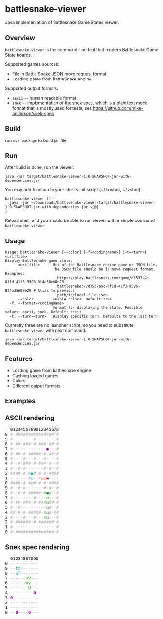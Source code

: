 # battlesnake-viewer

Java implementation of Battlesnake Game States viewer.

## Overview

`battlesnake-viewer` is the command-line tool that renders Battlesnake Game State boards.

Supported games sources:
* File in Battle Snake JSON move request format
* Loading game from BattleSnake engine

Supported output formats:

* `ascii` -- human readable format
* `snek` -- implementation of the snek spec, which is a plain text mock format that is mostly used for tests,
  see https://github.com/mike-anderson/snek-spec

## Build

run ```mvn package``` to build jar file

## Run

After build is done, run the viewer:
```
java -jar target/battlesnake-viewer-1.0-SNAPSHOT-jar-with-dependencies.jar
```

You may add function to your shell's init script (~/.bashrc, ~/.zshrc):
```
battlesnake-viewer () {
  java -jar ~/Downloads/battlesnake-viewer/target/battlesnake-viewer-1.0-SNAPSHOT-jar-with-dependencies.jar ${@}
}
```
Reload shell, and you should be able to run viewer with a simple command `battlesnake-viewer`.

## Usage

```
Usage: battlesnake-viewer [--color] [-f=<codingName>] [-t=<turn>] <uri|file>
Display Battlesnake game state.
      <uri|file>      Uri of the Battlesnake engine game or JSON file.
                      The JSON file should be in move request format. Examples:
                        https://play.battlesnake.com/game/d3537a9c-8f1d-41f3-9596-0f4a38e00e29
                        battlesnake://d3537a9c-8f1d-41f3-9596-0f4a38e00e29 # Alias to previous
                        path/to/local-file.json
      --color         Enable colors. Default true
  -f, --format=<codingName>
                      Format for displaying the state. Possible values: ascii, snek. Default: ascii
  -t, --turn=<turn>   Display specific turn. Defaults to the last turn
```

Currently three are no launcher script, so you need to substitute `battlesnake-viewer` with next command:

```
java -jar target/battlesnake-viewer-1.0-SNAPSHOT-jar-with-dependencies.jar
```

## Features

- Loading game from battlesnake engine
- Caching loaded games
- Colors
- Different output formats

## Examples

## ASCII rendering

<pre>
  0123456789012345678
0 <span style="color:#AAA">#</span><span style="color:#AAA">·</span><span style="color:#AAA">#</span><span style="color:#AAA">#</span><span style="color:#AAA">#</span><span style="color:#AAA">#</span><span style="color:#AAA">#</span><span style="color:#AAA">#</span><span style="color:#AAA">#</span><span style="color:#AAA">#</span><span style="color:#AAA">#</span><span style="color:#AAA">#</span><span style="color:#AAA">#</span><span style="color:#AAA">#</span><span style="color:#AAA">#</span><span style="color:#AAA">#</span><span style="color:#AAA">#</span><span style="color:#AAA">·</span><span style="color:#AAA">#</span>
9 <span style="color:#AAA">#</span><span style="color:#AAA">·</span><span style="color:#AAA">·</span><span style="color:#AAA">·</span><span style="color:#AAA">·</span><span style="color:#AAA">·</span><span style="color:#AAA">·</span><span style="color:#AAA">·</span><span style="color:#AAA">·</span><span style="color:#AAA">#</span><span style="color:#AAA">·</span><span style="color:#AAA">·</span><span style="color:#AAA">·</span><span style="color:#AAA">·</span><span style="color:#AAA">·</span><span style="color:#AAA">·</span><span style="color:#AAA">·</span><span style="color:#AAA">·</span><span style="color:#AAA">#</span>
8 <span style="color:#AAA">#</span><span style="color:#AAA">·</span><span style="color:#AAA">#</span><span style="color:#AAA">#</span><span style="color:#AAA">·</span><span style="color:#AAA">#</span><span style="color:#AAA">#</span><span style="color:#AAA">#</span><span style="color:#AAA">·</span><span style="color:#AAA">#</span><span style="color:#AAA">·</span><span style="color:#AAA">#</span><span style="color:#AAA">#</span><span style="color:#AAA">#</span><span style="color:#AAA">·</span><span style="color:#AAA">#</span><span style="color:#AAA">#</span><span style="color:#AAA">·</span><span style="color:#AAA">#</span>
7 <span style="color:#AAA">#</span><span style="color:#AAA">·</span><span style="color:#AAA">·</span><span style="color:#AAA">·</span><span style="color:#AAA">·</span><span style="color:#AAA">·</span><span style="color:#AAA">·</span><span style="color:#AAA">·</span><span style="color:#AAA">·</span><span style="color:#AAA">·</span><span style="color:#AAA">·</span><span style="color:#AAA">·</span><span style="color:#AAA">·</span><span style="color:#AAA">·</span><b><span style="color:#A0A">●</span></b><span style="color:#AAA">·</span><span style="color:#AAA">·</span><span style="color:#AAA">·</span><span style="color:#AAA">#</span>
6 <span style="color:#AAA">#</span><span style="color:#AAA">·</span><span style="color:#AAA">#</span><span style="color:#AAA">#</span><span style="color:#AAA">·</span><span style="color:#AAA">#</span><span style="color:#AAA">·</span><span style="color:#AAA">#</span><span style="color:#AAA">#</span><span style="color:#AAA">#</span><span style="color:#AAA">#</span><span style="color:#AAA">#</span><span style="color:#AAA">·</span><span style="color:#AAA">#</span><span style="color:#AAA">·</span><span style="color:#AAA">#</span><span style="color:#AAA">#</span><span style="color:#AAA">·</span><span style="color:#AAA">#</span>
5 <span style="color:#AAA">#</span><span style="color:#AAA">·</span><span style="color:#AAA">·</span><span style="color:#AAA">·</span><span style="color:#AAA">·</span><span style="color:#AAA">#</span><span style="color:#AAA">·</span><span style="color:#AAA">·</span><span style="color:#AAA">·</span><span style="color:#AAA">#</span><span style="color:#AAA">·</span><span style="color:#AAA">·</span><span style="color:#AAA">·</span><span style="color:#AAA">#</span><span style="color:#AAA">·</span><span style="color:#AAA">·</span><span style="color:#AAA">·</span><span style="color:#AAA">·</span><span style="color:#AAA">#</span>
4 <span style="color:#AAA">#</span><span style="color:#AAA">·</span><span style="color:#AAA">·</span><span style="color:#AAA">#</span><span style="color:#AAA">·</span><span style="color:#AAA">#</span><span style="color:#AAA">#</span><span style="color:#AAA">#</span><span style="color:#AAA">·</span><span style="color:#AAA">#</span><span style="color:#AAA">·</span><span style="color:#AAA">#</span><span style="color:#AAA">#</span><span style="color:#AAA">#</span><span style="color:#AAA">·</span><span style="color:#AAA">#</span><span style="color:#AAA">·</span><span style="color:#AAA">·</span><span style="color:#AAA">#</span>
3 <span style="color:#AAA">#</span><span style="color:#AAA">·</span><span style="color:#AAA">·</span><span style="color:#AAA">#</span><span style="color:#AAA">·</span><span style="color:#AAA">#</span><span style="color:#AAA">·</span><span style="color:#AAA">·</span><span style="color:#AAA">·</span><span style="color:#AAA">·</span><span style="color:#AAA">·</span><span style="color:#AAA">·</span><span style="color:#AAA">·</span><span style="color:#AAA">#</span><span style="color:#AAA">·</span><span style="color:#AAA">#</span><span style="color:#AAA">·</span><span style="color:#AAA">·</span><span style="color:#AAA">#</span>
2 <span style="color:#AAA">#</span><span style="color:#AAA">#</span><span style="color:#AAA">#</span><span style="color:#AAA">#</span><span style="color:#AAA">·</span><span style="color:#AAA">#</span><span style="color:#AAA">·</span><span style="color:#AAA">#</span><span style="color:#0AA">◼</span><span style="color:#AAA">#</span><span style="color:#AAA">·</span><span style="color:#AAA">#</span><span style="color:#AAA">·</span><span style="color:#AAA">#</span><span style="color:#AAA">·</span><span style="color:#AAA">#</span><span style="color:#AAA">#</span><span style="color:#AAA">#</span><span style="color:#AAA">#</span>
1 <span style="color:#AAA">·</span><span style="color:#AAA">·</span><span style="color:#AAA">·</span><span style="color:#AAA">·</span><span style="color:#AAA">·</span><span style="color:#AAA">·</span><span style="color:#AAA">·</span><span style="color:#AAA">#</span><span style="color:#0AA">◻</span><span style="color:#AAA">·</span><span style="color:#AAA">·</span><span style="color:#AAA">#</span><span style="color:#A00">◻</span><span style="color:#A00">◻</span><span style="color:#A00">◼</span><span style="color:#AAA">·</span><span style="color:#AAA">·</span><span style="color:#AAA">·</span><span style="color:#AAA">·</span>
0 <span style="color:#AAA">#</span><span style="color:#AAA">#</span><span style="color:#AAA">#</span><span style="color:#AAA">#</span><span style="color:#AAA">·</span><span style="color:#AAA">#</span><span style="color:#AAA">·</span><span style="color:#AAA">#</span><span style="color:#0AA">◻</span><span style="color:#AAA">#</span><span style="color:#AAA">·</span><span style="color:#AAA">#</span><span style="color:#AAA">·</span><span style="color:#AAA">#</span><span style="color:#AAA">·</span><span style="color:#AAA">#</span><span style="color:#AAA">#</span><span style="color:#AAA">#</span><span style="color:#AAA">#</span>
9 <span style="color:#AAA">#</span><span style="color:#AAA">·</span><span style="color:#AAA">·</span><span style="color:#AAA">#</span><span style="color:#AAA">·</span><span style="color:#AAA">#</span><span style="color:#AAA">·</span><span style="color:#AAA">·</span><span style="color:#AAA">·</span><span style="color:#AAA">·</span><span style="color:#AAA">·</span><span style="color:#AAA">·</span><span style="color:#AAA">·</span><span style="color:#AAA">#</span><span style="color:#AAA">·</span><span style="color:#AAA">#</span><span style="color:#AAA">·</span><span style="color:#AAA">·</span><span style="color:#AAA">#</span>
8 <span style="color:#AAA">#</span><span style="color:#AAA">·</span><span style="color:#AAA">·</span><span style="color:#AAA">#</span><span style="color:#AAA">·</span><span style="color:#AAA">#</span><span style="color:#AAA">·</span><span style="color:#AAA">#</span><span style="color:#AAA">#</span><span style="color:#AAA">#</span><span style="color:#AAA">#</span><span style="color:#AAA">#</span><span style="color:#AAA">·</span><span style="color:#AAA">#</span><span style="color:#0A0">◼</span><span style="color:#AAA">#</span><span style="color:#AAA">·</span><span style="color:#AAA">·</span><span style="color:#AAA">#</span>
7 <span style="color:#AAA">#</span><span style="color:#AAA">·</span><span style="color:#AAA">·</span><span style="color:#AAA">·</span><span style="color:#AAA">·</span><span style="color:#AAA">·</span><span style="color:#AAA">·</span><span style="color:#AAA">·</span><span style="color:#AAA">·</span><span style="color:#AAA">#</span><span style="color:#AAA">·</span><span style="color:#AAA">·</span><span style="color:#AAA">·</span><span style="color:#AAA">·</span><span style="color:#0A0">◻</span><span style="color:#AAA">·</span><span style="color:#AAA">·</span><span style="color:#AAA">·</span><span style="color:#AAA">#</span>
6 <span style="color:#AAA">#</span><span style="color:#AAA">·</span><span style="color:#AAA">#</span><span style="color:#AAA">#</span><span style="color:#AAA">·</span><span style="color:#AAA">#</span><span style="color:#AAA">#</span><span style="color:#AAA">#</span><span style="color:#AAA">·</span><span style="color:#AAA">#</span><span style="color:#AAA">·</span><span style="color:#AAA">#</span><span style="color:#AAA">#</span><span style="color:#AAA">#</span><span style="color:#0A0">◻</span><span style="color:#AAA">#</span><span style="color:#AAA">#</span><span style="color:#AAA">·</span><span style="color:#AAA">#</span>
5 <span style="color:#AAA">#</span><span style="color:#AAA">·</span><span style="color:#AAA">·</span><span style="color:#AAA">#</span><span style="color:#AAA">·</span><span style="color:#AAA">·</span><span style="color:#AAA">·</span><span style="color:#AAA">·</span><span style="color:#AAA">·</span><span style="color:#AAA">·</span><span style="color:#AAA">·</span><span style="color:#AAA">·</span><span style="color:#AAA">·</span><span style="color:#AAA">·</span><span style="color:#0A0">◻</span><span style="color:#AAA">#</span><span style="color:#AAA">·</span><span style="color:#AAA">·</span><span style="color:#AAA">#</span>
4 <span style="color:#AAA">#</span><span style="color:#AAA">#</span><span style="color:#AAA">·</span><span style="color:#AAA">#</span><span style="color:#AAA">·</span><span style="color:#AAA">#</span><span style="color:#AAA">·</span><span style="color:#AAA">#</span><span style="color:#AAA">#</span><span style="color:#AAA">#</span><span style="color:#AAA">#</span><span style="color:#AAA">#</span><span style="color:#AAA">·</span><span style="color:#AAA">#</span><span style="color:#0A0">◻</span><span style="color:#AAA">#</span><span style="color:#AAA">·</span><span style="color:#AAA">#</span><span style="color:#AAA">#</span>
3 <span style="color:#AAA">#</span><span style="color:#AAA">·</span><span style="color:#AAA">·</span><span style="color:#AAA">·</span><span style="color:#AAA">·</span><span style="color:#AAA">#</span><span style="color:#AAA">·</span><span style="color:#AAA">·</span><span style="color:#AAA">·</span><span style="color:#AAA">#</span><span style="color:#AAA">·</span><span style="color:#AAA">·</span><span style="color:#AAA">·</span><span style="color:#AAA">#</span><span style="color:#0A0">◻</span><span style="color:#AAA">·</span><span style="color:#AAA">·</span><span style="color:#AAA">·</span><span style="color:#AAA">#</span>
2 <span style="color:#AAA">#</span><span style="color:#AAA">·</span><span style="color:#AAA">#</span><span style="color:#AAA">#</span><span style="color:#AAA">#</span><span style="color:#AAA">#</span><span style="color:#AAA">#</span><span style="color:#AAA">#</span><span style="color:#AAA">·</span><span style="color:#AAA">#</span><span style="color:#AAA">·</span><span style="color:#AAA">#</span><span style="color:#AAA">#</span><span style="color:#AAA">#</span><span style="color:#AAA">#</span><span style="color:#AAA">#</span><span style="color:#AAA">#</span><span style="color:#AAA">·</span><span style="color:#AAA">#</span>
1 <span style="color:#AAA">#</span><span style="color:#AAA">·</span><span style="color:#AAA">·</span><span style="color:#AAA">·</span><span style="color:#AAA">·</span><span style="color:#AAA">·</span><span style="color:#AAA">·</span><span style="color:#AAA">·</span><span style="color:#AAA">·</span><span style="color:#AAA">·</span><span style="color:#AAA">·</span><span style="color:#AAA">·</span><span style="color:#AAA">·</span><span style="color:#AAA">·</span><span style="color:#AAA">·</span><span style="color:#AAA">·</span><span style="color:#AAA">·</span><span style="color:#AAA">·</span><span style="color:#AAA">#</span>
0 <span style="color:#AAA">#</span><span style="color:#AAA">·</span><span style="color:#AAA">#</span><span style="color:#AAA">#</span><span style="color:#AAA">#</span><span style="color:#AAA">#</span><span style="color:#AAA">#</span><span style="color:#AAA">#</span><span style="color:#AAA">#</span><span style="color:#AAA">#</span><span style="color:#AAA">#</span><span style="color:#AAA">#</span><span style="color:#AAA">#</span><span style="color:#AAA">#</span><span style="color:#AAA">#</span><span style="color:#AAA">#</span><span style="color:#AAA">#</span><span style="color:#AAA">·</span><span style="color:#AAA">#</span>
</pre>

## Snek spec rendering

<pre>
  01234567890
0 <span style="color:#AAA">-</span><span style="color:#AAA">-</span><span style="color:#AAA">-</span><span style="color:#AAA">-</span><span style="color:#AAA">-</span><span style="color:#AAA">-</span><span style="color:#AAA">-</span><span style="color:#AAA">-</span><span style="color:#AAA">-</span><span style="color:#AAA">-</span><span style="color:#AAA">-</span>
9 <span style="color:#AAA">-</span><span style="color:#AAA">-</span><span style="color:#0AA">t</span><span style="color:#0AA">t</span><span style="color:#AAA">-</span><span style="color:#AAA">-</span><span style="color:#AAA">-</span><span style="color:#AAA">-</span><span style="color:#AAA">-</span><span style="color:#AAA">-</span><span style="color:#AAA">-</span>
8 <span style="color:#AAA">-</span><span style="color:#AAA">-</span><span style="color:#0AA">S</span><span style="color:#0AA">T</span><span style="color:#AAA">-</span><span style="color:#AAA">-</span><span style="color:#AAA">-</span><span style="color:#AAA">-</span><span style="color:#AAA">-</span><span style="color:#AAA">-</span><span style="color:#AAA">-</span>
7 <span style="color:#AAA">-</span><span style="color:#AAA">-</span><span style="color:#AAA">-</span><span style="color:#AAA">-</span><span style="color:#AAA">-</span><span style="color:#AAA">-</span><span style="color:#0A0">v</span><span style="color:#0A0">V</span><span style="color:#AAA">-</span><span style="color:#AAA">-</span><span style="color:#AAA">-</span>
6 <span style="color:#AAA">-</span><span style="color:#AAA">-</span><span style="color:#AAA">-</span><span style="color:#AAA">-</span><span style="color:#AAA">-</span><span style="color:#AAA">-</span><span style="color:#0A0">v</span><span style="color:#0A0">v</span><span style="color:#AAA">-</span><span style="color:#AAA">-</span><span style="color:#AAA">-</span>
5 <span style="color:#AAA">-</span><span style="color:#AAA">-</span><span style="color:#AAA">-</span><span style="color:#AAA">-</span><span style="color:#AAA">-</span><span style="color:#AAA">-</span><span style="color:#AAA">-</span><span style="color:#0A0">U</span><span style="color:#AAA">-</span><span style="color:#AAA">-</span><span style="color:#AAA">-</span>
4 <span style="color:#AAA">-</span><span style="color:#AAA">-</span><span style="color:#AAA">-</span><span style="color:#AAA">-</span><span style="color:#AAA">-</span><span style="color:#AAA">-</span><span style="color:#AAA">-</span><span style="color:#AAA">-</span><span style="color:#AAA">-</span><b><span style="color:#A0A">0</span></b><span style="color:#AAA">-</span>
3 <b><span style="color:#A0A">0</span></b><span style="color:#AAA">-</span><span style="color:#AAA">-</span><span style="color:#AAA">-</span><span style="color:#AAA">-</span><span style="color:#AAA">-</span><span style="color:#AAA">-</span><span style="color:#AAA">-</span><span style="color:#AAA">-</span><span style="color:#AAA">-</span><span style="color:#AAA">-</span>
2 <span style="color:#AAA">-</span><span style="color:#AAA">-</span><span style="color:#AAA">-</span><span style="color:#AAA">-</span><span style="color:#AAA">-</span><span style="color:#AAA">-</span><span style="color:#AAA">-</span><span style="color:#AAA">-</span><span style="color:#AAA">-</span><span style="color:#AAA">-</span><span style="color:#AAA">-</span>
1 <span style="color:#AAA">-</span><span style="color:#AAA">-</span><span style="color:#AAA">-</span><span style="color:#AAA">-</span><span style="color:#AAA">-</span><span style="color:#AAA">-</span><span style="color:#AAA">-</span><span style="color:#AAA">-</span><span style="color:#AAA">-</span><span style="color:#AAA">-</span><span style="color:#AAA">-</span>
0 <span style="color:#AAA">-</span><span style="color:#AAA">-</span><b><span style="color:#A0A">0</span></b><span style="color:#AAA">-</span><span style="color:#AAA">-</span><span style="color:#AAA">-</span><span style="color:#AAA">-</span><b><span style="color:#A0A">0</span></b><span style="color:#AAA">-</span><span style="color:#AAA">-</span><span style="color:#AAA">-</span>
</pre>
